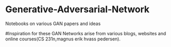 # Generative-Adversarial-Network
Notebooks on various GAN papers and ideas

#Inspiration for these GAN Networks arise from various blogs, websites and online courses(CS 231n,magnus erik hvass pedersen).
